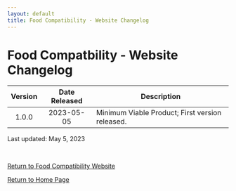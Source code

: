 ```yaml
---
layout: default
title: Food Compatibility - Website Changelog
---
```


# Food Compatbility - Website Changelog

| Version | Date Released | Description |
| :---: | :---: | --- |
| 1.0.0 | 2023-05-05 | Minimum Viable Product; First version released. |

Last updated: May 5, 2023

<br>

[Return to Food Compatibility Website](/side_foodcompat/html/food_compat_prod.html)

[Return to Home Page](/md_files/home)

